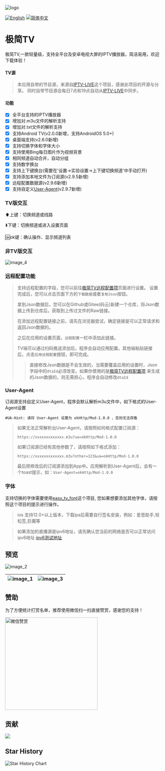 ![logo](https://fastly.jsdelivr.net/gh/aiyakuaile/images/tv-flow.png)

[![English](https://img.shields.io/badge/Language-English-blueviolet?style=for-the-badge)](README-en.md)
[![简体中文](https://img.shields.io/badge/语言-简体中文-blueviolet?style=for-the-badge)](README.md)

# 极简TV

极简TV,一款轻量级，支持全平台及安卓电视大屏的IPTV播放器，简洁易用，欢迎下载体验！

#### TV源
> 本应用自带的节目源，来源自[IPTV-LIVE](https://github.com/mursor1985/LIVE)这个项目，感谢此项目的开源与分享。
同时自带节目源会每日7点和19点自动从[IPTV-LIVE](https://github.com/mursor1985/LIVE)中同步。

#### 功能

- [x] 全平台支持的IPTV播放器
- [x] 增加对.m3u文件的解析支持
- [x] 增加对.txt文件的解析支持
- [x] 支持Android TV(v2.0.0新增，支持AndroidOS 5.0+)
- [x] 桌面端支持(v2.6.0新增)
- [x] 支持切换字体和字体大小
- [x] 支持使用Bing每日图片作为视频背景
- [x] 相同频道自动合并，自动分组
- [x] 支持数字换台
- [x] 支持上下键换台(需要在'设置->实验设置->上下键切换频道'中手动打开)
- [x] 支持添加本地文件为订阅源(v2.9.5新增)
- [x] 远程配置数据源(v2.9.6新增)
- [x] 支持自定义[User-Agent](https://github.com/aiyakuaile/easy_tv_live?tab=readme-ov-file#User-Agent)(v2.9.7新增)

### TV版交互

⬆️上键：切换频道或线路

⬇️下键：切换频道或进入设置页面

🆗ok键：确认操作、显示频道列表

### 非TV版交互
![image_4](https://raw.githubusercontent.com/aiyakuaile/easy_tv_live/main/img_4.png)

### 远程配置功能
>支持远程配置的字段，您可以前往[极简TV远程配置项](https://aiyakuaile.github.io/tv-setting)页面进行设置。
设置完成后，您可以点击页面下方的`下载数据`或者`复制Json`按钮。
> 
> 拿到Json数据后，您可以在Github或Gitee(码云)新建一个仓库，将Json数据上传到仓库后，获取到上传过文件的Raw链接。
>
> 在添加远程配置链接之前，请先在浏览器尝试，确定链接是可以正常请求和返回Json数据的。
>
> 之后在应用的设置页面，`远程配置`一栏中添加此链接。
>
> TV端可以通过扫码推送添加后，程序会自动应用配置。其他端粘贴链接后，点击`应用远程配置`按钮，即可完成。
> >直接修改Json数据是不会生效的，当需要覆盖应用的设置时，Json字段中的`dtaId`必须改变。如果你使用的是[极简TV远程配置项](https://aiyakuaile.github.io/tv-setting)
来生成的Json数据的，则无需担心，程序会自动修改`dtaId`


### User-Agent
订阅源支持自定义User-Agent，程序会默认解析m3u文件中，如下格式的User-Agent设置
```
#UA-Hint: 请将 User-Agent 设置为 okHttp/Mod-1.0.0 ，否则无法观看
```
> 如果无法正常解析出User-Agent，请按照如何格式配置订阅源：
> ```
> https://xxxxxxxxxxxxx.m3u?ua=okHttp/Mod-1.0.0
> ```
> 如果订阅源已经有其他参数了，请按照如下格式添加：
> ```
> https://xxxxxxxxxxxxx.m3u?other=123&ua=okHttp/Mod-1.0.0
> ```
> 最后把修改后的订阅源添加到App中。应用解析到User-Agent后，会有一个toast提示，如：`User-Agent=okHttp/Mod-1.0.0`


### 字体
支持切换的字体需要使用[easy_tv_font](https://github.com/aiyakuaile/easy_tv_font)这个项目,
您如果想要添加其他字体，请按照这个项目的提示进行操作。

> ios 支持12.0+以上版本，下载ipa后需要自行签名安装，例如：爱思助手,轻松签,巨魔等

> 如果添加的直播源是ipv6地址，请先确认您当前的网络是否可以正常访问ipv6地址
> [ipv6测试地址](https://v6t.ipip.net/)

## 预览

![image_2](https://raw.githubusercontent.com/aiyakuaile/easy_tv_live/main/img_2.jpeg)

![image_1](https://raw.githubusercontent.com/aiyakuaile/easy_tv_live/main/img_1.jpeg) | ![image_3](https://raw.githubusercontent.com/aiyakuaile/easy_tv_live/main/img_3.jpeg)
---|---


## 赞助
为了方便统计打赏名单，推荐使用微信扫一扫直接赞赏，感谢您的支持！

<img src="https://fastly.jsdelivr.net/gh/aiyakuaile/images/appreciate.png" alt="微信赞赏" width="300">


## 贡献

<a href="https://github.com/aiyakuaile/easy_tv_live/graphs/contributors">
  <img src="https://contrib.rocks/image?repo=aiyakuaile/easy_tv_live" />
</a>

## Star History
<picture>
  <source
    media="(prefers-color-scheme: dark)"
    srcset="
      https://api.star-history.com/svg?repos=aiyakuaile/easy_tv_live&type=Date&theme=dark
    "
  />
  <source
    media="(prefers-color-scheme: light)"
    srcset="
      https://api.star-history.com/svg?repos=aiyakuaile/easy_tv_live&type=Date
    "
  />
  <img
    alt="Star History Chart"
    src="https://api.star-history.com/svg?repos=aiyakuaile/easy_tv_live&type=Date"
  />
</picture>
